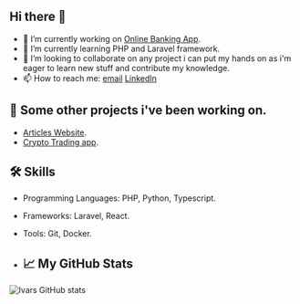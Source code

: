 ## Hi there 👋


- 🔭 I’m currently working on [Online Banking App](https://github.com/ivarssluka/onlinebank).
- 🌱 I’m currently learning PHP and Laravel framework.
- 👯 I’m looking to collaborate on any project i can put my hands on as i'm eager to learn new stuff and contribute my knowledge.
- 📫 How to reach me: [email](mailto:ivarssluka@gmail.com) [LinkedIn](https://www.linkedin.com/in/ivarssluka)

## 🚀 Some other projects i've been working on.

- [Articles Website](https://github.com/ivarssluka/ArticlesWebsite).
- [Crypto Trading app](https://github.com/ivarssluka/CryptoTrade).

## 🛠️ Skills

- Programming Languages: PHP, Python, Typescript.
- Frameworks: Laravel, React.
- Tools: Git, Docker.

- ## 📈 My GitHub Stats

![Ivars GitHub stats](https://github-readme-stats.vercel.app/api?username=ivarssluka&show_icons=true&theme=radical)
